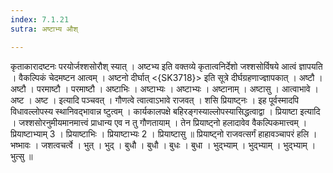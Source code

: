 ```yaml
---
index: 7.1.21
sutra: अष्टाभ्य औश्

---
```

 कृताकारादष्टनः परयोर्जश्शसोरौश् स्यात् । अष्टभ्य इति वक्तव्ये कृतात्वनिर्देशो जश्शसोर्विषये आत्वं ज्ञापयति । वैकल्पिकं चेदमष्टन आत्वम् । अष्टनो दीर्घात् <{SK3718}> इति सूत्रे दीर्घग्रहणाज्ज्ञापकात् । अष्टौ । अष्टौ । परमाष्टौ । परमाष्टौ । अष्टाभिः । अष्टाभ्यः । अष्टाभ्यः । अष्टानाम् । अष्टासु । आत्वाभावे । अष्ट । अष्ट । इत्यादि पञ्चवत् । गौणत्वे त्वात्वाऽभावे राजवत् । शसि प्रियाष्ट्नः । इह पूर्वस्मादपि विधावल्लोपस्य स्थानिवद्भावान्न ष्टुत्वम् । कार्यकालपक्षे बहिरङ्गस्याल्लोपस्यासिद्धत्वाद्वा । प्रियाष्टा इत्यादि । जश्शसोरनुमीयमानमात्त्वं प्राधान्य एव न तु गौणतायाम् । तेन प्रियाष्ट्नो हलादावेव वैकल्पिकमात्त्वम् । प्रियाष्टाभ्याम् 3 । प्रियाष्टाभिः । प्रियाष्टाभ्यः 2 । प्रियाष्टासु ॥ प्रियाष्ट्नो राजवत्सर्गं हाहावञ्चापरं हलि । भष्भावः । जशत्वचर्त्वे । भुत् । भुद् । बुधौ । बुधौ । बुधः । बुधा । भुद्भ्याम् । भुद्भ्याम् । भुद्भ्याम् । भुत्सु ॥